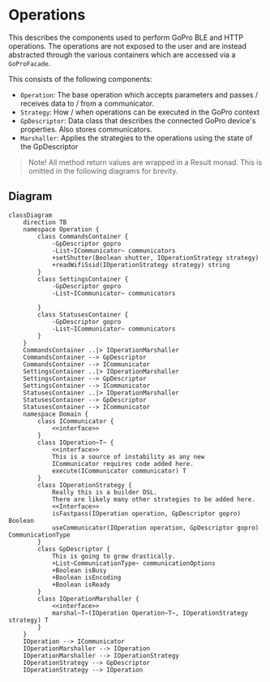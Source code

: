# Operations

This describes the components used to perform GoPro BLE and HTTP operations.
The operations are not exposed to the user and are instead abstracted through the various containers which are accessed
via a `GoProFacade`.

This consists of the following components:
- `Operation`: The base operation which accepts parameters and passes / receives data to / from a communicator.
- `Strategy`: How / when operations can be executed in the GoPro context
- `GpDescriptor`: Data class that describes the connected GoPro device's properties. Also stores communicators.
- `Marshaller`: Applies the strategies to the operations using the state of the GpDescriptor

> Note! All method return values are wrapped in a Result monad. This is omitted in the following diagrams for brevity.

## Diagram

```mermaid
classDiagram
    direction TB
    namespace Operation {
        class CommandsContainer {
            -GpDescriptor gopro
            -List~ICommunicator~ communicators
            +setShutter(Boolean shutter, IOperationStrategy strategy)
            +readWifiSsid(IOperationStrategy strategy) string
        }
        class SettingsContainer {
            -GpDescriptor gopro
            -List~ICommunicator~ communicators

        }
        class StatusesContainer {
            -GpDescriptor gopro
            -List~ICommunicator~ communicators
        }
    }
    CommandsContainer ..|> IOperationMarshaller
    CommandsContainer --> GpDescriptor
    CommandsContainer --> ICommunicator
    SettingsContainer ..|> IOperationMarshaller
    SettingsContainer --> GpDescriptor
    SettingsContainer --> ICommunicator
    StatusesContainer ..|> IOperationMarshaller
    StatusesContainer --> GpDescriptor
    StatusesContainer --> ICommunicator
    namespace Domain {
        class ICommunicator {
            <<interface>>
        }
        class IOperation~T~ {
            <<interface>>
            This is a source of instability as any new
            ICommunicator requires code added here.
            execute(ICommunicator communicator) T
        }
        class IOperationStrategy {
            Really this is a builder DSL.
            There are likely many other strategies to be added here.
            <<Interface>>
            isFastpass(IOperation operation, GpDescriptor gopro) Boolean
            useCommunicator(IOperation operation, GpDescriptor gopro) CommunicationType
        }
        class GpDescriptor {
            This is going to grow drastically.
            +List~CommunicationType~ communicationOptions
            +Boolean isBusy
            +Boolean isEncoding
            +Boolean isReady
        }
        class IOperationMarshaller {
            <<interface>>
            marshal~T~(IOperation Operation~T~, IOperationStrategy strategy) T
        }
    }
    IOperation --> ICommunicator
    IOperationMarshaller --> IOperation
    IOperationMarshaller --> IOperationStrategy
    IOperationStrategy --> GpDescriptor
    IOperationStrategy --> IOperation
```
